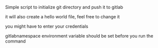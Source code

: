 Simple script to initialize git directory and push it to gitlab

it will also create a hello world file, feel free to change it

you might have to enter your credentials 

gitlabnamespace environment variable should be set before you run the command
